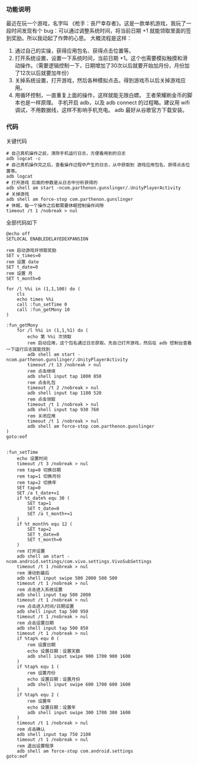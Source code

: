 ### 功能说明

最近在玩一个游戏，名字叫 《枪手：丧尸幸存者》。这是一款单机游戏，我玩了一段时间发现有个 bug：可以通过调整系统时间，将当前日期 +1 就能领取里面的签到奖励。所以我动起了作弊的心思。
大概流程是这样：
1. 通过自己的实操，获得应用包名、获得点击位置等。
2. 打开系统设置，设置一下系统时间，当前日期 +1。这个也需要模拟触摸和滑动操作。（需要逻辑控制一下，日期增加了30次以后就要开始加月份，月份加了12次以后就要加年份）
3. 关掉系统设置，打开游戏，然后各种模拟点击。得到游戏币以后关掉游戏应用。
4. 用循环控制，一直重复上面的操作，这样就能无限白嫖。
王者荣耀刷金币的脚本也是一样原理。
手机开启 adb，以及 adb connect 的过程略。建议用 wifi 调试，不用数据线，这样不影响手机充电。
adb 最好从谷歌官方下载安装。

### 代码

关键代码

```batch
# 自己真机操作之前，清除手机运行日志，方便看用到的日志
adb logcat -c
# 自己真机操作完之后，查看操作过程中产生的日志，从中获取到 游戏应用包名、获得点击位置等。
adb logcat
# 打开游戏 后面的参数是从日志中分析获得的
adb shell am start -ncom.parthenon.gunslinger/.UnityPlayerActivity
# 关掉游戏
adb shell am force-stop com.parthenon.gunslinger
# 休眠，每一个操作之后都需要休眠控制操作间隙
timeout /t 1 /nobreak > nul
```

全部代码如下

```batch
@echo off
SETLOCAL ENABLEDELAYEDEXPANSION

rem 启动游戏并领取奖励
SET v_times=0
rem 设置 date
SET t_date=0
rem 设置 月
SET t_month=0

for /l %%i in (1,1,100) do (
	cls
	echo times %%i
	call :fun_setTime 0
	call :fun_getMony 10
)

:fun_getMony
	for /l %%i in (1,1,%1) do (
		echo 第 %%i 次领取
		rem 启动应用，这个包名通过日志获取。先自己打开游戏，然后在 adb 控制台查看一下运行日志就能找到
		adb shell am start -ncom.parthenon.gunslinger/.UnityPlayerActivity
		timeout /t 13 /nobreak > nul
		rem 点击继续
		adb shell input tap 1000 850
		rem 点击礼包
		timeout /t 2 /nobreak > nul
		adb shell input tap 1180 520
		rem 点击领取
		timeout /t 1 /nobreak > nul
		adb shell input tap 930 760
		rem 关闭应用
		timeout /t 1 /nobreak > nul
		adb shell am force-stop com.parthenon.gunslinger
)
goto:eof


:fun_setTime
	echo 设置时间
	timeout /t 3 /nobreak > nul
	rem tap=0 切换日期
	rem tap=1 切换月份
	rem tap=2 切换年
	SET tap=0
	SET /a t_date+=1
    if %t_date% equ 30 (
		SET tap=1
		SET t_date=0
		SET /a t_month+=1
    )
	if %t_month% equ 12 (
		SET tap=2
		SET t_date=0
		SET t_month=0
	)
	rem 打开设置
	adb shell am start -ncom.android.settings/com.vivo.settings.VivoSubSettings
	timeout /t 1 /nobreak > nul
	rem 滑动到最后
	adb shell input swipe 500 2000 500 500
	timeout /t 1 /nobreak > nul
	rem 点击进入系统设置
	adb shell input tap 500 2000
	timeout /t 1 /nobreak > nul
	rem 点击进入时间/日期设置
	adb shell input tap 500 950
	timeout /t 1 /nobreak > nul
	rem 点击设置日期
	adb shell input tap 500 850
	timeout /t 1 /nobreak > nul
	if %tap% equ 0 (
		rem 设置日期
		echo 设置日期：设置天数
		adb shell input swipe 900 1700 900 1600
	)
	if %tap% equ 1 (
		rem 设置月份
		echo 设置日期：设置月份
		adb shell input swipe 600 1700 600 1600
	)
	if %tap% equ 2 (
		rem 设置年
		echo 设置日期：设置年
		adb shell input swipe 300 1700 300 1600
	)
	timeout /t 1 /nobreak > nul
	rem 点击确认
	adb shell input tap 750 2100
	timeout /t 1 /nobreak > nul
	rem 退出设置程序
	adb shell am force-stop com.android.settings
goto:eof
```